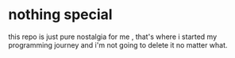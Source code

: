 # nothing special

this repo is just pure nostalgia for me , that's where i started my programming journey and i'm not going to delete it no matter what.

